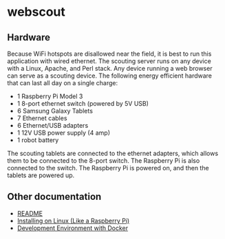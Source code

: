 # webscout

## Hardware

Because WiFi hotspots are disallowed near the field, it is best to run this application with wired ethernet.
The scouting server runs on any device with a Linux, Apache, and Perl stack. Any device running a web browser can serve as a scouting device. The following energy efficient hardware that can last all day on a single charge:

- 1 Raspberry Pi Model 3
- 1 8-port ethernet switch (powered by 5V USB)
- 6 Samsung Galaxy Tablets
- 7 Ethernet cables
- 6 Ethernet/USB adapters
- 1 12V USB power supply (4 amp)
- 1 robot battery

The scouting tablets are connected to the ethernet adapters, which allows them to be connected to the 8-port switch. The Raspberry Pi is also connected to the switch. The Raspberry Pi is powered on, and then the tablets are powered up.

## Other documentation

 - [README](../README.md)
 - [Installing on Linux (Like a Raspberry Pi)](linux-install.md)
 - [Development Environment with Docker](docker-install.md)
